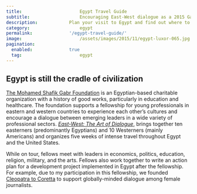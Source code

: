 ```yaml
---
title:						Egypt Travel Guide
subtitle:					Encouraging East-West dialogue as a 2015 Gabr Fellow
description:			Plan your visit to Egypt and find out where to go and what to do in Egypt. Read about itineraries, activities, places to stay and travel essentials.
category:					egypt
permalink: 				'/egypt-travel-guide/'
image:						/assets/images/2015/11/egypt-luxor-065.jpg
pagination: 
  enabled: 				true
  tag: 						egypt
---
```


## Egypt is still the cradle of civilization 

[The Mohamed Shafik Gabr Foundation](https://www.msgabrfoundation.org/) is an Egyptian-based charitable organization with a history of good works, particularly in education and healthcare. The foundation supports a fellowship for young professionals in eastern and western countries to experience each other’s cultures and encourage a dialogue between emerging leaders in a wide variety of professional sectors. *[East-West: The Art of Dialogue](https://eastwestdialogue.org/)*, brings together ten easterners (predominantly Egyptians) and 10 Westerners (mainly Americans) and organizes five weeks of intense travel throughout Egypt and the United States. 

While on tour, fellows meet with leaders in economics, politics, education, religion, military, and the arts. Fellows also work together to write an action plan for a development project implemented in Egypt after the fellowship. For example, due to my participation in this fellowship, we founded [Cleopatra to Coretta](https://www.cleopatratocoretta.org/) to support globally-minded dialogue among female journalists.